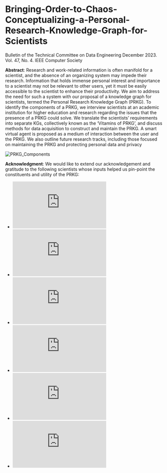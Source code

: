 # Bringing-Order-to-Chaos-Conceptualizing-a-Personal-Research-Knowledge-Graph-for-Scientists
Bulletin of the Technical Committee on Data Engineering December 2023. Vol. 47, No. 4. IEEE Computer Society

**Abstract**: Research and work-related information is often manifold for a scientist, and the absence of an organizing
system may impede their research. Information that holds immense personal interest and importance to a
scientist may not be relevant to other users, yet it must be easily accessible to the scientist to enhance their
productivity. We aim to address the need for such a system with our proposal of a knowledge graph for
scientists, termed the Personal Research Knowledge Graph (PRKG). To identify the components of a PRKG,
we interview scientists at an academic institution for higher education and research regarding the issues that
the presence of a PRKG could solve. We translate the scientists’ requirements into separate KGs, collectively
known as the ‘Vitamins of PRKG’, and discuss methods for data acquisition to construct and maintain the
PRKG. A smart virtual agent is proposed as a medium of interaction between the user and the PRKG. We also
outline future research tracks, including those focused on maintaining the PRKG and protecting personal data
and privacy

![PRKG_Components](https://github.com/prantikaC/Bringing-Order-to-Chaos-Conceptualizing-a-Personal-Research-Knowledge-Graph-for-Scientists/assets/52776878/24546675-ea96-4131-9df5-c0c8cb614203)

**Acknowledgment**: We would like to extend our acknowledgement and gratitude to the following scientists whose inputs helped us pin-point the constituents and utility of the PRKG:
- ![Prof. Raja Paul](https://iacs.res.in/athusers/index.php?navid=0&userid=IACS0051)
- ![Prof. Biman Jana](https://iacs.res.in/athusers/index.php?navid=0&userid=IACS0021)
- ![Dr. Ritesh Ranjan Pal](https://iacs.res.in/athusers/index.php?navid=0&userid=IACS0055)
- ![Dr. Sumanta Chakraborty](https://iacs.res.in/athusers/index.php?navid=0&userid=IACS0079)
- ![Dr. Nabanita Deb](https://iacs.res.in/athusers/index.php?navid=0&userid=IACS098)
- ![Prof. Debashree Ghosh](https://iacs.res.in/athusers/index.php?navid=0&userid=IACS0026)
